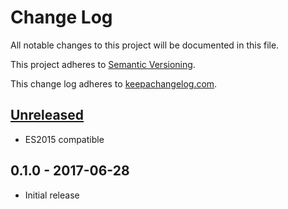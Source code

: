 # Change Log

All notable changes to this project will be documented in this file.

This project adheres to [Semantic Versioning](http://semver.org/).

This change log adheres to [keepachangelog.com](http://keepachangelog.com).

## [Unreleased]
- ES2015 compatible

## 0.1.0 - 2017-06-28
- Initial release

[Unreleased]: https://github.com/yuku-t/undate/compare/v0.1.0...HEAD

